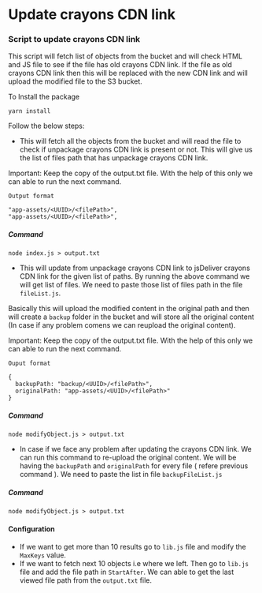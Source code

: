 
# Update crayons CDN link

### Script to update crayons CDN link 

This script will fetch list of objects from the bucket and will check HTML and JS file to see if the file has old crayons CDN link. If the file as old crayons CDN link then this will be replaced with the new CDN link and will upload the modified file to the S3 bucket. 

To Install the package

```
yarn install
```

Follow the below steps: 


- This will fetch all the objects from the bucket and will read the file to check if unpackage crayons CDN link is present or not. This will give us the list of files path that has unpackage crayons CDN link. 

Important: Keep the copy of the output.txt file. With the help of this only we can able to run the next command.

```
Output format

"app-assets/<UUID>/<filePath>",
"app-assets/<UUID>/<filePath>",

```

##### Command

```
node index.js > output.txt
```

- This will update from unpackage crayons CDN link to jsDeliver crayons CDN link for the given list of paths. By running the above command we will get list of files. We need to paste those list of files path in the file `fileList.js`. 

Basically this will upload the modified content in the original path and then will create a `backup` folder in the bucket and will store all the original content (In case if any problem comens we can reupload the original content).

Important: Keep the copy of the output.txt file. With the help of this only we can able to run the next command.

```
Ouput format

{
  backupPath: "backup/<UUID>/<filePath>",
  originalPath: "app-assets/<UUID>/<filePath>"
}

```

##### Command

```
node modifyObject.js > output.txt
```

- In case if we face any problem after updating the crayons CDN link. We can run this command to re-upload the original content. We will be having the `backupPath` and `originalPath` for every file ( refere previous command ). We need to paste the list in file `backupFileList.js`

##### Command

```
node modifyObject.js > output.txt
```


#### Configuration

- If we want to get more than 10 results go to `lib.js` file and modify the `MaxKeys` value.  
- If we want to fetch next 10 objects i.e where we left. Then go to `lib.js` file and add the file path in `StartAfter`. We can able to get the last viewed file path from the `output.txt` file. 
